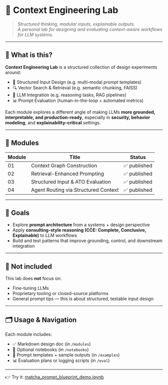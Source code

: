 # 🧠 Context Engineering Lab

> _Structured thinking, modular inputs, explainable outputs._  
> _A personal lab for designing and evaluating context-aware workflows for LLM systems._

---

## 📌 What is this?

**Context Engineering Lab** is a structured collection of design experiments around:

- 🧱 Structured Input Design (e.g. multi-modal prompt templates)
- 🔍 Vector Search & Retrieval (e.g. semantic chunking, FAISS)
- 🧠 LLM Integration (e.g. reasoning tasks, RAG pipelines)
- 📊 Prompt Evaluation (human-in-the-loop + automated metrics)

Each module explores a different angle of making LLMs **more grounded, interpretable, and production-ready**, especially in **security, behavior modeling**, and **explainability-critical** settings.

---

## 🧪 Modules

| Module | Title | Status |
|--------|-------|--------|
| 01 | Context Graph Construction | ✅ published |
| 02 | Retrieval-Enhanced Prompting | ✅ published |
| 03 | Structured Input & ATO Evaluation | ✅ published |
| 04 | Agent Routing via Structured Context | ✅ published |

---

## 🎯 Goals

- Explore **prompt architecture** from a systems + design perspective
- Apply **consulting-style reasoning (CCE: Complete, Conclusive, Explainable)** to LLM workflows
- Build and test patterns that improve grounding, control, and downstream integration

---

## 🚫 Not included

This lab does **not** focus on:
- Fine-tuning LLMs
- Proprietary tooling or closed-source platforms
- General prompt tips — this is about structured, testable input design

---

## 🗂️ Usage & Navigation

Each module includes:
- ✅ Markdown design doc (in `/modules`)
- 📓 Optional notebooks (in `/notebooks`)
- 🧪 Prompt templates + sample outputs (in `/examples`)
- 📊 Evaluation plans or logging scripts (in `/eval`)

---

👉 Try it: [matcha_prompt_blueprint_demo.ipynb](./demos/matcha_prompt_blueprint_demo.ipynb)

